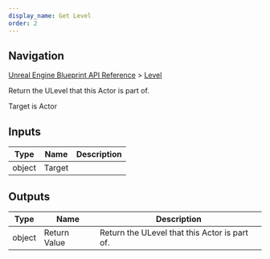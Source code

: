 ```yaml
---
display_name: Get Level
order: 2
---
```

## Navigation

[Unreal Engine Blueprint API Reference](https://dev.epicgames.com/documentation/en-us/unreal-engine/BlueprintAPI) > [Level](https://dev.epicgames.com/documentation/en-us/unreal-engine/BlueprintAPI/Level)

Return the ULevel that this Actor is part of.

Target is Actor

## Inputs

| Type | Name | Description |
| --- | --- | --- |
| object | Target |  |

## Outputs

| Type | Name | Description |
| --- | --- | --- |
| object | Return Value | Return the ULevel that this Actor is part of. |
